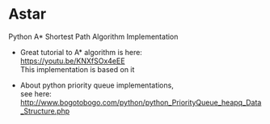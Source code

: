 # Astar
Python A* Shortest Path Algorithm Implementation

- Great tutorial to A* algorithm is here:  
https://youtu.be/KNXfSOx4eEE  
This implementation is based on it
  
- About python priority queue implementations,  
see here: http://www.bogotobogo.com/python/python_PriorityQueue_heapq_Data_Structure.php
